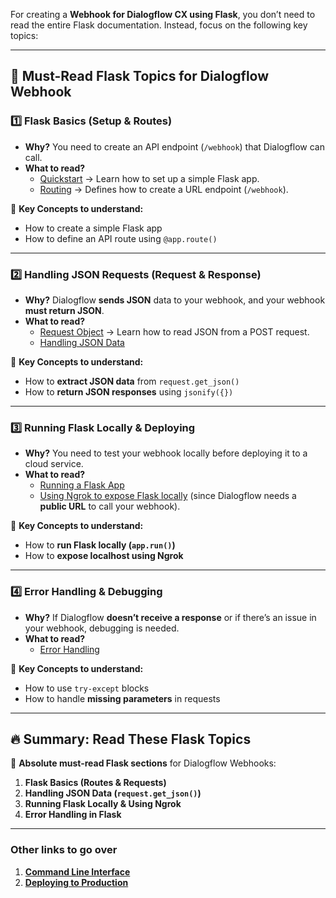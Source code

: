 For creating a **Webhook for Dialogflow CX using Flask**, you don’t need to read the entire Flask documentation. Instead, focus on the following key topics:  

---

## **🔹 Must-Read Flask Topics for Dialogflow Webhook**
### **1️⃣ Flask Basics (Setup & Routes)**
- **Why?** You need to create an API endpoint (`/webhook`) that Dialogflow can call.  
- **What to read?**  
  - [Quickstart](https://flask.palletsprojects.com/en/latest/quickstart/) → Learn how to set up a simple Flask app.  
  - [Routing](https://flask.palletsprojects.com/en/latest/quickstart/#routing) → Defines how to create a URL endpoint (`/webhook`).  

📌 **Key Concepts to understand:**  
- How to create a simple Flask app  
- How to define an API route using `@app.route()`  

---

### **2️⃣ Handling JSON Requests (Request & Response)**
- **Why?** Dialogflow **sends JSON** data to your webhook, and your webhook **must return JSON**.  
- **What to read?**  
  - [Request Object](https://flask.palletsprojects.com/en/latest/api/#flask.Request) → Learn how to read JSON from a POST request.  
  - [Handling JSON Data](https://flask.palletsprojects.com/en/latest/patterns/api/#receiving-json-from-requests)  

📌 **Key Concepts to understand:**  
- How to **extract JSON data** from `request.get_json()`  
- How to **return JSON responses** using `jsonify({})`  

---

### **3️⃣ Running Flask Locally & Deploying**
- **Why?** You need to test your webhook locally before deploying it to a cloud service.  
- **What to read?**  
  - [Running a Flask App](https://flask.palletsprojects.com/en/latest/quickstart/#a-minimal-application)  
  - [Using Ngrok to expose Flask locally](https://ngrok.com/) (since Dialogflow needs a **public URL** to call your webhook).  

📌 **Key Concepts to understand:**  
- How to **run Flask locally (`app.run()`)**  
- How to **expose localhost using Ngrok**  

---

### **4️⃣ Error Handling & Debugging**
- **Why?** If Dialogflow **doesn’t receive a response** or if there’s an issue in your webhook, debugging is needed.  
- **What to read?**  
  - [Error Handling](https://flask.palletsprojects.com/en/latest/errorhandling/)  

📌 **Key Concepts to understand:**  
- How to use `try-except` blocks  
- How to handle **missing parameters** in requests  

---

## **🔥 Summary: Read These Flask Topics**
📖 **Absolute must-read Flask sections** for Dialogflow Webhooks:
1. **Flask Basics (Routes & Requests)**
2. **Handling JSON Data (`request.get_json()`)**
3. **Running Flask Locally & Using Ngrok**
4. **Error Handling in Flask**

---

### **Other links to go over**
1. **[Command Line Interface](https://flask.palletsprojects.com/en/latest/cli/)**
2. **[Deploying to Production](https://flask.palletsprojects.com/en/latest/deploying/)**
